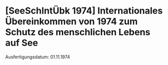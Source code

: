 # [SeeSchIntÜbk 1974] Internationales Übereinkommen von 1974 zum Schutz des menschlichen Lebens auf See

Ausfertigungsdatum: 01.11.1974

 